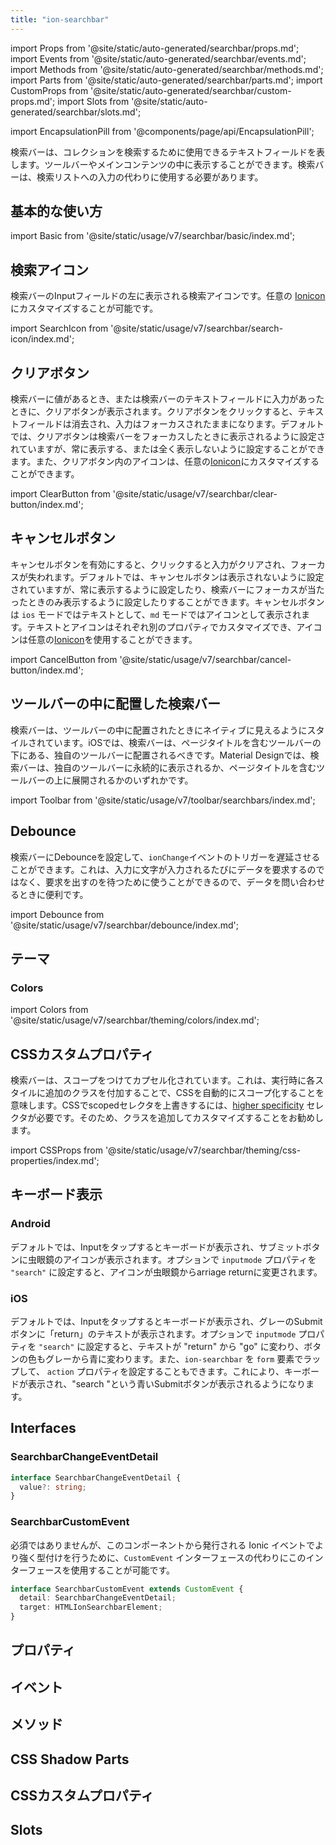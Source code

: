 ```yaml
---
title: "ion-searchbar"
---
```

import Props from '@site/static/auto-generated/searchbar/props.md';
import Events from '@site/static/auto-generated/searchbar/events.md';
import Methods from '@site/static/auto-generated/searchbar/methods.md';
import Parts from '@site/static/auto-generated/searchbar/parts.md';
import CustomProps from '@site/static/auto-generated/searchbar/custom-props.md';
import Slots from '@site/static/auto-generated/searchbar/slots.md';

<head>
  <title>Search Bar Icon for Keyboard Text Display | Ion-Search Bar</title>
  <meta name="description" content="Search barsは、コレクションを検索するために使用できるテキストフィールドを表します。AndroidとiOSのキーボード表示で、Ion-Search Barをアイコンとして入力する方法をご紹介します。" />
</head>

import EncapsulationPill from '@components/page/api/EncapsulationPill';

<EncapsulationPill type="scoped" />

検索バーは、コレクションを検索するために使用できるテキストフィールドを表します。ツールバーやメインコンテンツの中に表示することができます。検索バーは、検索リストへの入力の代わりに使用する必要があります。


## 基本的な使い方

import Basic from '@site/static/usage/v7/searchbar/basic/index.md';

<Basic />


## 検索アイコン

検索バーのInputフィールドの左に表示される検索アイコンです。任意の [Ionicon](https://ionic.io/ionicons/) にカスタマイズすることが可能です。

import SearchIcon from '@site/static/usage/v7/searchbar/search-icon/index.md';

<SearchIcon />


## クリアボタン

検索バーに値があるとき、または検索バーのテキストフィールドに入力があったときに、クリアボタンが表示されます。クリアボタンをクリックすると、テキストフィールドは消去され、入力はフォーカスされたままになります。デフォルトでは、クリアボタンは検索バーをフォーカスしたときに表示されるように設定されていますが、常に表示する、または全く表示しないように設定することができます。また、クリアボタン内のアイコンは、任意の[Ionicon](https://ionic.io/ionicons/)にカスタマイズすることができます。

import ClearButton from '@site/static/usage/v7/searchbar/clear-button/index.md';

<ClearButton />


## キャンセルボタン

キャンセルボタンを有効にすると、クリックすると入力がクリアされ、フォーカスが失われます。デフォルトでは、キャンセルボタンは表示されないように設定されていますが、常に表示するように設定したり、検索バーにフォーカスが当たったときのみ表示するように設定したりすることができます。キャンセルボタンは `ios` モードではテキストとして、`md` モードではアイコンとして表示されます。テキストとアイコンはそれぞれ別のプロパティでカスタマイズでき、アイコンは任意の[Ionicon](https://ionic.io/ionicons/)を使用することができます。

import CancelButton from '@site/static/usage/v7/searchbar/cancel-button/index.md';

<CancelButton />


## ツールバーの中に配置した検索バー

検索バーは、ツールバーの中に配置されたときにネイティブに見えるようにスタイルされています。iOSでは、検索バーは、ページタイトルを含むツールバーの下にある、独自のツールバーに配置されるべきです。Material Designでは、検索バーは、独自のツールバーに永続的に表示されるか、ページタイトルを含むツールバーの上に展開されるかのいずれかです。

<!-- Reuse the playground from the Toolbar directory -->
import Toolbar from '@site/static/usage/v7/toolbar/searchbars/index.md';

<Toolbar />


## Debounce

検索バーにDebounceを設定して、`ionChange`イベントのトリガーを遅延させることができます。これは、入力に文字が入力されるたびにデータを要求するのではなく、要求を出すのを待つために使うことができるので、データを問い合わせるときに便利です。

import Debounce from '@site/static/usage/v7/searchbar/debounce/index.md';

<Debounce />


## テーマ

### Colors

import Colors from '@site/static/usage/v7/searchbar/theming/colors/index.md';

<Colors />

## CSSカスタムプロパティ

検索バーは、スコープをつけてカプセル化されています。これは、実行時に各スタイルに追加のクラスを付加することで、CSSを自動的にスコープ化することを意味します。CSSでscopedセレクタを上書きするには、[higher specificity](https://developer.mozilla.org/en-US/docs/Web/CSS/Specificity) セレクタが必要です。そのため、クラスを追加してカスタマイズすることをお勧めします。

import CSSProps from '@site/static/usage/v7/searchbar/theming/css-properties/index.md';

<CSSProps />


## キーボード表示

### Android

デフォルトでは、Inputをタップするとキーボードが表示され、サブミットボタンに虫眼鏡のアイコンが表示されます。オプションで `inputmode` プロパティを `"search"` に設定すると、アイコンが虫眼鏡からarriage returnに変更されます。

### iOS

デフォルトでは、Inputをタップするとキーボードが表示され、グレーのSubmitボタンに「return」のテキストが表示されます。オプションで `inputmode` プロパティを `"search"` に設定すると、テキストが "return" から "go" に変わり、ボタンの色もグレーから青に変わります。また、`ion-searchbar` を `form` 要素でラップして、 `action` プロパティを設定することもできます。これにより、キーボードが表示され、"search "という青いSubmitボタンが表示されるようになります。

## Interfaces

### SearchbarChangeEventDetail

```typescript
interface SearchbarChangeEventDetail {
  value?: string;
}
```

### SearchbarCustomEvent

必須ではありませんが、このコンポーネントから発行される Ionic イベントでより強く型付けを行うために、`CustomEvent` インターフェースの代わりにこのインターフェースを使用することが可能です。

```typescript
interface SearchbarCustomEvent extends CustomEvent {
  detail: SearchbarChangeEventDetail;
  target: HTMLIonSearchbarElement;
}
```


## プロパティ
<Props />

## イベント
<Events />

## メソッド
<Methods />

## CSS Shadow Parts
<Parts />

## CSSカスタムプロパティ
<CustomProps />

## Slots
<Slots />
